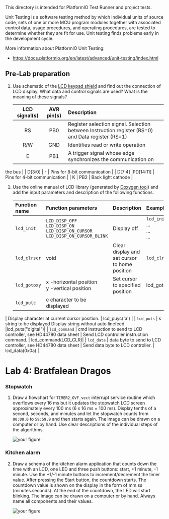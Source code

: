 
This directory is intended for PlatformIO Test Runner and project tests.

Unit Testing is a software testing method by which individual units of
source code, sets of one or more MCU program modules together with associated
control data, usage procedures, and operating procedures, are tested to
determine whether they are fit for use. Unit testing finds problems early
in the development cycle.

More information about PlatformIO Unit Testing:
- https://docs.platformio.org/en/latest/advanced/unit-testing/index.html


## Pre-Lab preparation

1. Use schematic of the [LCD keypad shield](https://oshwlab.com/tomas.fryza/arduino-shields) and find out the connection of LCD display. What data and control signals are used? What is the meaning of these signals?

   | **LCD signal(s)** | **AVR pin(s)** | **Description** |
   | :-: | :-: | :-- |
   | RS | PB0 | Register selection signal. Selection between Instruction register (RS=0) and Data register (RS=1) |
   | R/W | GND | Identifies read or write operation |
   | E | PB1 | A trigger signal whose edge synchronizes the communication on
the bus |
   | D[3:0] | - | Pins for 8-bit communication |
   | D[7:4] |PD[14:11]  | Pins for 4-bit communication |
   | K |  PB2 | Back light cathode |


1. Use the online manual of LCD library (generated by [Doxygen tool](https://www.doxygen.nl/manual/docblocks.html#specialblock)) and add the input parameters and description of the following functions.

   | **Function name** | **Function parameters** | **Description** | **Example** |
   | :-- | :-- | :-- | :-- |
   | `lcd_init` | `LCD_DISP_OFF`<br>`LCD_DISP_ON`<br>`LCD_DISP_ON_CURSOR`<br>`LCD_DISP_ON_CURSOR_BLINK` | Display off| `lcd_init(LCD_DISP_OFF);`<br>...&nbsp;<br>...&nbsp;<br>...&nbsp; |
   | `lcd_clrscr` | void |Clear display and set cursor to home position | `lcd_clrscr();` |
   | `lcd_gotoxy` |x -horizontal position<br>y -vertical position | Set cursor to specified position | lcd_gotoxy(417) |
   | `lcd_putc` | c	character to be displayed
 | Display character at current cursor position. | lcd_puyc('a') |
   | `lcd_puts` | s	string to be displayed
  Display string without auto linefeed |lcd_puts("digital")|
   | `lcd_command` | cmd	instruction to send to LCD controller, see HD44780 data sheet
 | Send LCD controller instruction command. | lcd_command(LCD_CLR)|
   | `lcd_data` | data	byte to send to LCD controller, see HD44780 data sheet
 | Send data byte to LCD controller. | lcd_data(0x0a) |





# Lab 4: Bratfalean Dragos

### Stopwatch

1. Draw a flowchart for `TIMER2_OVF_vect` interrupt service routine which overflows every 16&nbsp;ms but it updates the stopwatch LCD screen approximately every 100&nbsp;ms (6 x 16&nbsp;ms = 100&nbsp;ms). Display tenths of a second, seconds, and minutes and let the stopwatch counts from `00:00.0` to `59:59.9` and then starts again. The image can be drawn on a computer or by hand. Use clear descriptions of the individual steps of the algorithms.

   ![your figure](https://github.com/dragos2001/digital-electonics-2/lab4_LCD/chart.jpg)

### Kitchen alarm

2. Draw a schema of the kitchen alarm application that counts down the time with an LCD, one LED and three push buttons: start, +1 minute, -1 minute. Use the +1/-1 minute buttons to increment/decrement the timer value. After pressing the Start button, the countdown starts. The countdown value is shown on the display in the form of mm.ss (minutes.seconds). At the end of the countdown, the LED will start blinking. The image can be drawn on a computer or by hand. Always name all components and their values.

   ![your figure]()
